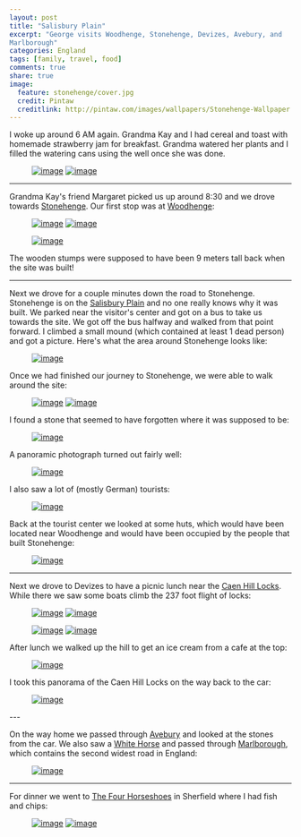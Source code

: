 ```yaml
---
layout: post
title: "Salisbury Plain"
excerpt: "George visits Woodhenge, Stonehenge, Devizes, Avebury, and
Marlborough"
categories: England
tags: [family, travel, food]
comments: true
share: true
image:
  feature: stonehenge/cover.jpg
  credit: Pintaw
  creditlink: http://pintaw.com/images/wallpapers/Stonehenge-Wallpaper.jpg
---
```


I woke up around 6 AM again.  Grandma Kay and I had cereal and toast with
homemade strawberry jam for breakfast.  Grandma watered her plants and I filled
the watering cans using the well once she was done.

<figure class="half">
	<a href="{{site.url}}/images/stonehenge/1.jpg" title="Homemade strawberry jam"><img src="{{site.url}}/images/stonehenge/1.jpg" alt="image"></a>
	<a href="{{site.url}}/images/stonehenge/2.jpg" title="Grandma's well"><img src="{{site.url}}/images/stonehenge/2.jpg" alt="image"></a>
</figure>

---

Grandma Kay's friend Margaret picked us up around 8:30 and we drove towards
[Stonehenge](https://en.wikipedia.org/wiki/Stonehenge).  Our first stop was at
[Woodhenge](https://en.wikipedia.org/wiki/Woodhenge):

<figure class="half">
	<a href="{{site.url}}/images/stonehenge/3.jpg" title="Woodhenge"><img src="{{site.url}}/images/stonehenge/3.jpg" alt="image"></a>
	<a href="{{site.url}}/images/stonehenge/4.jpg" title="Woodhenge"><img src="{{site.url}}/images/stonehenge/4.jpg" alt="image"></a>
</figure>
<figure>
	<a href="{{site.url}}/images/stonehenge/6.jpg" title="Panoramic picture from the center of Woodhenge"><img src="{{site.url}}/images/stonehenge/6.jpg" alt="image"></a>
</figure>

The wooden stumps were supposed to have been 9 meters tall back when the site
was built!

---

Next we drove for a couple minutes down the road to Stonehenge.  Stonehenge is
on the [Salisbury Plain](https://en.wikipedia.org/wiki/Salisbury_Plain) and no
one really knows why it was built.  We parked near the visitor's center and got
on a bus to take us towards the site.  We got off the bus halfway and walked
from that point forward.  I climbed a small mound (which contained at least
1 dead person) and got a picture. Here's what the area around Stonehenge looks
like:

<figure>
	<a href="{{site.url}}/images/stonehenge/8.jpg" title="Salisbury Plain"><img src="{{site.url}}/images/stonehenge/8.jpg" alt="image"></a>
</figure>

Once we had finished our journey to Stonehenge, we were able to walk around the
site:

<figure class="half">
	<a href="{{site.url}}/images/stonehenge/10.jpg" title="Stonehenge"><img src="{{site.url}}/images/stonehenge/10.jpg" alt="image"></a>
	<a href="{{site.url}}/images/stonehenge/11.jpg" title="Stonehenge selfie"><img src="{{site.url}}/images/stonehenge/11.jpg" alt="image"></a>
</figure>

I found a stone that seemed to have forgotten where it was supposed to be:

<figure>
	<a href="{{site.url}}/images/stonehenge/12.jpg" title="Lost stone"><img src="{{site.url}}/images/stonehenge/12.jpg" alt="image"></a>
</figure>

A panoramic photograph turned out fairly well:

<figure>
	<a href="{{site.url}}/images/stonehenge/18.jpg" title="Stonehendge"><img src="{{site.url}}/images/stonehenge/18.jpg" alt="image"></a>
</figure>

I also saw a lot of (mostly German) tourists:

<figure>
	<a href="{{site.url}}/images/stonehenge/19.jpg" title="Lots of people at Stonehenge"><img src="{{site.url}}/images/stonehenge/19.jpg" alt="image"></a>
</figure>

Back at the tourist center we looked at some huts, which would have been
located near Woodhenge and would have been occupied by the people that built
Stonehenge:

<figure>
	<a href="{{site.url}}/images/stonehenge/20.jpg" title="Huts"><img src="{{site.url}}/images/stonehenge/20.jpg" alt="image"></a>
</figure>

---

Next we drove to Devizes to have a picnic lunch near the [Caen Hill Locks](https://en.wikipedia.org/wiki/Caen_Hill_Locks).  While there we saw some boats climb the 237 foot flight of locks:

<figure class="half">
	<a href="{{site.url}}/images/stonehenge/21.jpg" title="Locks"><img src="{{site.url}}/images/stonehenge/21.jpg" alt="image"></a>
	<a href="{{site.url}}/images/stonehenge/22.jpg" title="Locks"><img src="{{site.url}}/images/stonehenge/22.jpg" alt="image"></a>
</figure>
<figure class="half">
	<a href="{{site.url}}/images/stonehenge/25.jpg" title="Boat in a lock"><img src="{{site.url}}/images/stonehenge/25.jpg" alt="image"></a>
	<a href="{{site.url}}/images/stonehenge/26.jpg" title="Boat in a lock"><img src="{{site.url}}/images/stonehenge/26.jpg" alt="image"></a>
</figure>

After lunch we walked up the hill to get an ice cream from a cafe at the top:

<figure>
	<a href="{{site.url}}/images/stonehenge/27.jpg" title="Small cafe at the top"><img src="{{site.url}}/images/stonehenge/27.jpg" alt="image"></a>
</figure>

I took this panorama of the Caen Hill Locks on the way back to the car:

<figure>
	<a href="{{site.url}}/images/stonehenge/30.jpg" title="Caen Hill Locks"><img src="{{site.url}}/images/stonehenge/30.jpg" alt="image"></a>
</figure>
---

On the way home we passed through [Avebury](https://en.wikipedia.org/wiki/Avebury) and looked at the stones from the car.  We also saw a [White Horse](http://www.visitwiltshire.co.uk/explore/the-great-outdoors/white-horses) and passed through [Marlborough](https://en.wikipedia.org/wiki/Marlborough,_Wiltshire), which contains the second widest road in England:

<figure>
	<a href="{{site.url}}/images/stonehenge/33.jpg" title="Second widest road in England"><img src="{{site.url}}/images/stonehenge/33.jpg" alt="image"></a>
</figure>

---

For dinner we went to [The Four Horseshoes](https://thefourhorseshoessherfield.wordpress.com) in Sherfield where I had fish and chips:

<figure class="half">
	<a href="{{site.url}}/images/stonehenge/35.jpg" title="The Four Horseshoes, Sherfield"><img src="{{site.url}}/images/stonehenge/35.jpg" alt="image"></a>
	<a href="{{site.url}}/images/stonehenge/34.jpg" title="Fish and chips"><img src="{{site.url}}/images/stonehenge/34.jpg" alt="image"></a>
</figure>
